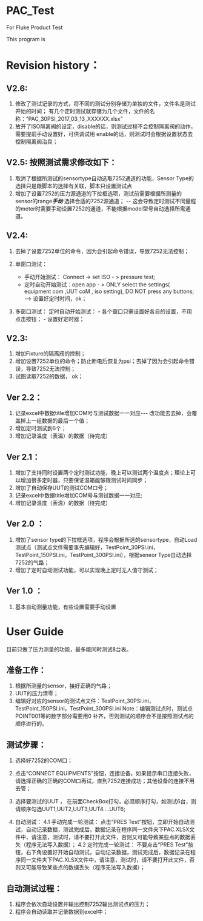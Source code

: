 # PAC_Test
For Fluke  Product Test

This program is 

# Revision history：

## V2.6:
1. 修改了测试记录的方式，将不同的测试分别存储为单独的文件，文件名是测试开始的时间；
    有几个定时测试就存储为几个文件，文件的名称：“PAC_30PSI_2017_03_13_XXXXXX.xlsx”
2. 放开了ISO隔离阀的设定，disable的话，则测试过程不会控制隔离阀的动作，需要提前手动设置好，可供调试用
     enable的话，则测试时会根据设置状态去控制隔离阀治具；

## V2.5: 按照测试需求修改如下：
1. 取消了根据所测试的sensortype自动选取7252通道的功能，Sensor Type的选择只是跟脚本的选择有关联，脚本只设置测试点
2. 增加了设置7252的压力源通道的下拉框选项，测试前需要根据所测量的sensor的range***手动*** 选择合适的7252源通道；
    -- 这会导致定时测试不同量程的meter时需要手动设置7252的通道，不能根据model型号自动选择所需通道。



## V2.4:
1. 去掉了设置7252单位的命令，因为会引起命令错误，导致7252无法控制；
2. 单窗口测试：
     - 手动开始测试： Connect -> set ISO - > pressure test;
     - 定时自动开始测试：open app - > ONLY select the settings( equipment com ,UUT coM , iso setting), DO NOT press any buttons; --> 设置好定时时间，ok；

3. 多窗口测试：
     定时自动开始测试：
           - 各个窗口只需设置好各自的设置，不用点击按钮；
           - 设置好定时器；

## V2.3:
1. 增加Fixture的隔离阀的控制；
2. 增加设置7252单位的命令；防止断电后恢复为psi；去掉了因为会引起命令错误，导致7252无法控制；
3. 试图读取7252的数据， ok；

## Ver 2.2：
1. 记录excel中数据title增加COM号与测试数据一一对应--- 改功能去去掉，会覆盖掉上一组数据的最后一个值；
2. 增加定时测试到6个；
3. 增加记录温度（表温）的数据（待完成）

## Ver 2.1：
1. 增加了支持同时设置两个定时测试功能，晚上可以测试两个温度点；理论上可以增加很多定时器，只要保证温箱能够跟测试时间同步；
2. 增加了自动保存UUT的测试COM口号；
3. 记录excel中数据title增加COM号与测试数据一一对应;
4. 增加记录温度（表温）的数据（待完成）

## Ver 2.0 ：
1. 增加了sensor type的下拉框选项，程序会根据所选的sensortype，自动Load测试点（测试点文件需要事先编辑好，TestPoint_30PSI.ini，TestPoint_150PSI.ini，TestPoint_300PSI.ini），根据seneor Type自动选择7252的气路；
2. 增加了定时自动测试功能，可以实现晚上定时无人值守测试；

## Ver 1.0 ：
1. 基本自动测量功能，有些设置需要手动设置

# User Guide
目前只做了压力测量的功能，最多能同时测试8台表。

## 准备工作：
1. 根据所测量的sensor，接好正确的气路；
2. UUT的压力清零；
3. 编辑好对应的sensor的测试点文件：TestPoint_30PSI.ini，TestPoint_150PSI.ini，TestPoint_300PSI.ini
    Note：编辑测试点时，测试点POINT001等的数字部分需要用0 补齐，否则测试的顺序会不是按照测试点的顺序进行的。


## 测试步骤：
1. 选择好7252的COM口；

2. 点击“CONNECT EQUIPMENTS”按钮，连接设备，如果提示串口连接失败，请选择正确的正确的COM口再试，直到7252连接成功；其他设备的连接不用去管；

3. 选择要测试的UUT ， 在前面CheckBox打勾，必须顺序打勾，如测试6台，则请顺序勾选UUT1,UUT2,UUT3,UUT4....UUT6;

4. 自动测试：
      4.1 手动完成一轮测试： 点击“PRES Test"按钮，立即开始自动测试，自动记录数据，测试完成后，数据记录在程序同一文件夹下PAC.XLSX文件中，请注意，测试时，请不要打开此文件，否则又可能导致某些点的数据丢失（程序无法写入数据）；
      4.2 定时完成一轮测试： 不要点击“PRES Test"按钮，右下角设置好开始自动测试，自动记录数据，测试完成后，数据记录在程序同一文件夹下PAC.XLSX文件中，请注意，测试时，请不要打开此文件，否则又可能导致某些点的数据丢失（程序无法写入数据）；

 

## 自动测试过程：
1. 程序会依次自动设置并输出控制7252输出测试点的压力；
2. 程序会自动读取并记录数据到excel中；
